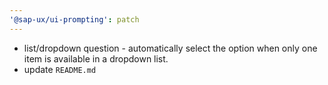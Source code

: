 ```yaml
---
'@sap-ux/ui-prompting': patch
---
```


- list/dropdown question - automatically select the option when only one item is available in a dropdown list.
- update `README.md`
